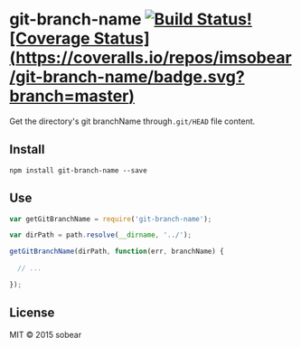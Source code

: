 # git-branch-name [![Build Status](https://travis-ci.org/imsobear/git-branch-name.svg?branch=master)](https://travis-ci.org/imsobear/git-branch-name)[![Coverage Status] (https://coveralls.io/repos/imsobear/git-branch-name/badge.svg?branch=master)](https://coveralls.io/r/imsobear/git-branch-name?branch=master)


Get the directory's git branchName through`.git/HEAD` file content.

## Install

```
npm install git-branch-name --save
```

## Use

```javascript
var getGitBranchName = require('git-branch-name');

var dirPath = path.resolve(__dirname, '../');

getGitBranchName(dirPath, function(err, branchName) {
  
  // ...

});
```

## License

MIT &copy; 2015 sobear
